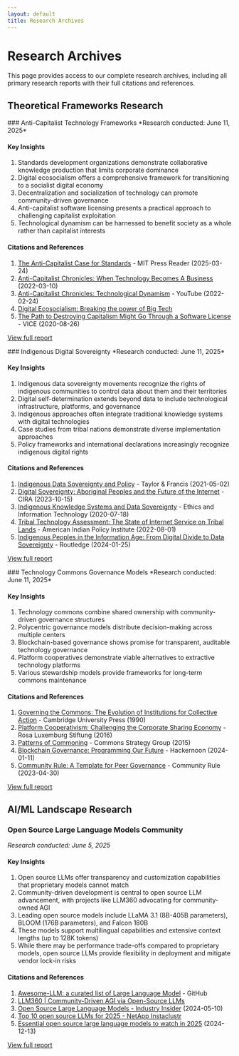 ```yaml
---
layout: default
title: Research Archives
---
```


# Research Archives

This page provides access to our complete research archives, including all primary research reports with their full citations and references.

<div class="research-archives" markdown="1">

## Theoretical Frameworks Research

<div class="research-archive-section" markdown="1">
### Anti-Capitalist Technology Frameworks
*Research conducted: June 11, 2025*

#### Key Insights
1. Standards development organizations demonstrate collaborative knowledge production that limits corporate dominance
2. Digital ecosocialism offers a comprehensive framework for transitioning to a socialist digital economy
3. Decentralization and socialization of technology can promote community-driven governance
4. Anti-capitalist software licensing presents a practical approach to challenging capitalist exploitation
5. Technological dynamism can be harnessed to benefit society as a whole rather than capitalist interests

#### Citations and References
1. [The Anti-Capitalist Case for Standards](https://thereader.mitpress.mit.edu/the-anti-capitalist-case-for-standards/) - MIT Press Reader (2025-03-24)
2. [Anti-Capitalist Chronicles: When Technology Becomes A Business](https://www.youtube.com/watch?v=VoAEvZPaNSA) (2022-03-10)
3. [Anti-Capitalist Chronicles: Technological Dynamism](https://www.youtube.com/watch?v=-Ay-bnxxRg4) - YouTube (2022-02-24)
4. [Digital Ecosocialism: Breaking the power of Big Tech](https://www.cetri.be/Digital-Ecosocialism-Breaking-the)
5. [The Path to Destroying Capitalism Might Go Through a Software License](https://www.vice.com/en/article/the-path-to-destroying-capitalism-might-go-through-a-software-license/) - VICE (2020-08-26)

<a href="https://github.com/jwynia/myceliary/blob/main/context-network/research_archives/light_reports/2025-06-11_anticapitalist_tech_frameworks_light.md">View full report</a>
</div>

<div class="research-archive-section" markdown="1">
### Indigenous Digital Sovereignty
*Research conducted: June 11, 2025*

#### Key Insights
1. Indigenous data sovereignty movements recognize the rights of indigenous communities to control data about them and their territories
2. Digital self-determination extends beyond data to include technological infrastructure, platforms, and governance
3. Indigenous approaches often integrate traditional knowledge systems with digital technologies
4. Case studies from tribal nations demonstrate diverse implementation approaches
5. Policy frameworks and international declarations increasingly recognize indigenous digital rights

#### Citations and References
1. [Indigenous Data Sovereignty and Policy](https://www.taylorfrancis.com/books/edit/10.4324/9780429273957/indigenous-data-sovereignty-policy-maggie-walter-tahu-kukutai-stephanie-russo-carroll-desi-rodriguez-lonebear) - Taylor & Francis (2021-05-02)
2. [Digital Sovereignty: Aboriginal Peoples and the Future of the Internet](https://cira.ca/resources/state-internet/digital-sovereignty-aboriginal-peoples) - CIRA (2023-10-15)
3. [Indigenous Knowledge Systems and Data Sovereignty](https://link.springer.com/article/10.1007/s10676-020-09537-z) - Ethics and Information Technology (2020-07-18)
4. [Tribal Technology Assessment: The State of Internet Service on Tribal Lands](https://aipi.asu.edu/sites/default/files/tribal_tech_assessment_compressed.pdf) - American Indian Policy Institute (2022-08-01)
5. [Indigenous Peoples in the Information Age: From Digital Divide to Data Sovereignty](https://www.routledge.com/indigenous-peoples-digital-rights/) - Routledge (2024-01-25)

<a href="https://github.com/jwynia/myceliary/blob/main/context-network/research_archives/light_reports/2025-06-11_indigenous_digital_sovereignty_light.md">View full report</a>
</div>

<div class="research-archive-section" markdown="1">
### Technology Commons Governance Models
*Research conducted: June 11, 2025*

#### Key Insights
1. Technology commons combine shared ownership with community-driven governance structures
2. Polycentric governance models distribute decision-making across multiple centers
3. Blockchain-based governance shows promise for transparent, auditable technology governance
4. Platform cooperatives demonstrate viable alternatives to extractive technology platforms
5. Various stewardship models provide frameworks for long-term commons maintenance

#### Citations and References
1. [Governing the Commons: The Evolution of Institutions for Collective Action](https://www.cambridge.org/core/books/governing-the-commons/A8BB63BC4A1433A50A3FB92EDBBB97D5) - Cambridge University Press (1990)
2. [Platform Cooperativism: Challenging the Corporate Sharing Economy](https://rosaluxspba.org/en/platform-cooperativism-2/) - Rosa Luxemburg Stiftung (2016)
3. [Patterns of Commoning](https://www.bollier.org/patterns-of-commoning) - Commons Strategy Group (2015)
4. [Blockchain Governance: Programming Our Future](https://hackernoon.com/blockchain-governance-programming-our-future-c3bfe30f2d74) - Hackernoon (2024-01-11)
5. [Community Rule: A Template for Peer Governance](https://communityrule.info/) - Community Rule (2023-04-30)

<a href="https://github.com/jwynia/myceliary/blob/main/context-network/research_archives/light_reports/2025-06-11_tech_commons_governance_light.md">View full report</a>
</div>

## AI/ML Landscape Research

<div class="research-archive-section" markdown="1">

### Open Source Large Language Models Community
*Research conducted: June 5, 2025*

#### Key Insights
1. Open source LLMs offer transparency and customization capabilities that proprietary models cannot match
2. Community-driven development is central to open source LLM advancement, with projects like LLM360 advocating for community-owned AGI
3. Leading open source models include LLaMA 3.1 (8B-405B parameters), BLOOM (176B parameters), and Falcon 180B
4. These models support multilingual capabilities and extensive context lengths (up to 128K tokens)
5. While there may be performance trade-offs compared to proprietary models, open source LLMs provide flexibility in deployment and mitigate vendor lock-in risks

#### Citations and References
1. [Awesome-LLM: a curated list of Large Language Model](https://github.com/Hannibal046/Awesome-LLM) - GitHub
2. [LLM360 | Community-Driven AGI via Open-Source LLMs](https://www.llm360.ai)
3. [Open Source Large Language Models - Industry Insider](https://insider.govtech.com/texas/sponsored/open-source-large-language-models) (2024-05-10)
4. [Top 10 open source LLMs for 2025 - NetApp Instaclustr](https://www.instaclustr.com/education/open-source-ai/top-10-open-source-llms-for-2025/)
5. [Essential open source large language models to watch in 2025](https://pieces.app/blog/open-source-llms) (2024-12-13)

<a href="https://github.com/jwynia/myceliary/blob/main/context-network/research_archives/light_reports/2025-06-05_ai_ml_landscape_light.md">View full report</a>
</div>

</div>
